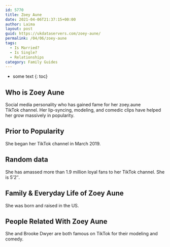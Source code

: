 ```yaml
---
id: 5770
title: Zoey Aune
date: 2021-04-06T21:37:15+00:00
author: Laima
layout: post
guid: https://ukdataservers.com/zoey-aune/
permalink: /04/06/zoey-aune
tags:
  - Is Married?
  - Is Single?
  - Relationships
category: Family Guides
---
```


* some text
{: toc}


## Who is Zoey Aune
                  
                  
                  
Social media personality who has gained fame for her zoey.aune<br /> TikTok channel. Her lip-syncing, modeling, and comedic clips have helped her grow massively in popularity.
                  
              
            
              
            
                
                
                
## Prior to Popularity
                  
                  
                  
She began her TikTok channel in March 2019.
                  
              
            
              
            
                
                
                
## Random data
                  
                  
                  
She has amassed more than 1.9 million loyal fans to her TikTok channel. She is 5&#8217;2&#8243;. 
                  
              
            
              
            
                
                
                
## Family & Everyday Life of Zoey Aune
                  
                  
                  
She was born and raised in the US.
                  
              
            
              
            
                
                
                
## People Related With Zoey Aune
                  
                  
                  
She and Brooke Dwyer are both famous on TikTok for their modeling and comedy.
                  
              
            
              
            
                
              
            
              
              
            
            
              
            
          
          
          